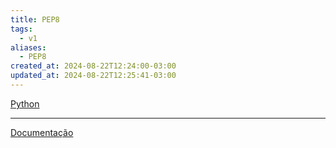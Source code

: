 ```yaml
---
title: PEP8
tags:
  - v1
aliases:
  - PEP8
created_at: 2024-08-22T12:24:00-03:00
updated_at: 2024-08-22T12:25:41-03:00
---
```


[Python](api/ideias/2024/07/09/Linguagem_Python.md)

---

[Documentação](https://peps.python.org/pep-0008)